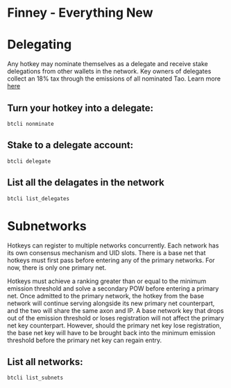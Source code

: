 # Finney - Everything New



# Delegating

Any hotkey may nominate themselves as a delegate and receive stake delegations from other wallets in the network. Key owners of delegates collect an 18% tax through the emissions of all nominated Tao. 
Learn more [here](Delegation.md)


## Turn your hotkey into a delegate:
```
btcli nonminate
```

## Stake to a delegate account:
```
btcli delegate
```

## List all the delagates in the network
```
btcli list_delegates
```



# Subnetworks

Hotkeys can register to multiple networks concurrently. Each network has its own consensus mechanism and UID slots. There is a base net that hotkeys must first pass before entering any of the primary networks. For now, there is only one primary net. 

Hotkeys must achieve a ranking greater than or equal to the minimum emission threshold and solve a secondary POW before entering a primary net. Once admitted to the primary network, the hotkey from the base network will continue serving alongside its new primary net counterpart, and the two will share the same axon and IP. A base network key that drops out of the emission threshold or loses registration will not affect the primary net key counterpart. However, should the primary net key lose registration, the base net key will have to be brought back into the minimum emission threshold before the primary net key can regain entry.



## List all networks:
```
btcli list_subnets
```


